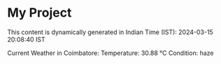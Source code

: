 # My Project

This content is dynamically generated in Indian Time (IST): 2024-03-15 20:08:40 IST


Current Weather in Coimbatore:
Temperature: 30.88 °C
Condition: haze

